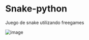 # Snake-python
Juego de snake utilizando freegames

![image](https://github.com/SALV19/Snake-python/assets/145412063/4d64d30b-eeb4-45d2-a937-d8fc3a275583)

